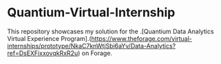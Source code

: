 # Quantium-Virtual-Internship
This repository showcases my solution for the .[Quantium Data Analytics Virtual Experience Program].(https://www.theforage.com/virtual-internships/prototype/NkaC7knWtjSbi6aYv/Data-Analytics?ref=DsEXFixxovqkRxR2u) on Forage.
